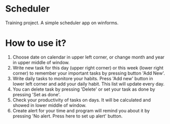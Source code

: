 # Scheduler
Training project. A simple scheduler app on winforms.

# How to use it?
1) Choose date on calendar in upper left corner, or change month and year in upper middle of window.
2) Write new task for this day (upper right corner) or this week (lower right corner) to remember your important tasks by pressing button 
'Add New'.
3) Write daily tasks to monitore your habits. Press 'Add new' button in lower left corner and add your daily habit. This list will update every day.
4) You can delete task by pressing 'Delete' or set your task as done by pressing 'Set as done'.
5) Check your productivity of tasks on days. It will be calculated and showed in lower middle of window.
6) Create alert for your time and program will remind you about it by pressing 'No alert. Press here to set up alert' button.
